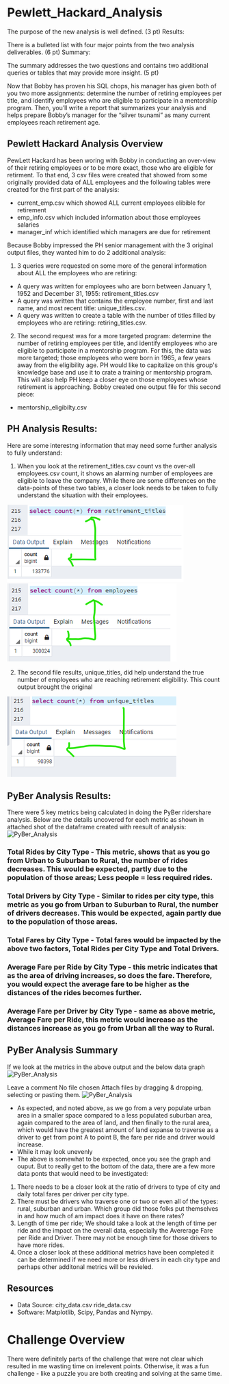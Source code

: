 # Pewlett_Hackard_Analysis




The purpose of the new analysis is well defined. (3 pt)
Results:

There is a bulleted list with four major points from the two analysis deliverables. (6 pt)
Summary:

The summary addresses the two questions and contains two additional queries or tables that may provide more insight. (5 pt)

Now that Bobby has proven his SQL chops, his manager has given both of you two more assignments: determine the number of retiring employees per title, and identify employees who are eligible to participate in a mentorship program. Then, you’ll write a report that summarizes your 
analysis and helps prepare Bobby’s manager for the “silver tsunami” as many current employees reach retirement age.

## Pewlett Hackard Analysis Overview
PewLett Hackard has been woring with Bobby in conducting an over-view of their retiring employees or to be more exact, those who are eligible for retirment. To that end, 3 csv files were created that showed from some originally provided data of ALL employees and the following tables were created for the first part of the analysis:

- current_emp.csv which showed ALL current employees elibible for retirement
- emp_info.csv which included information about those employees salaries
- manager_inf which identified which managers are due for retirement


Because Bobby impressed the PH senior management with the 3 original output files, they wanted him to do 2 additional analysis:
1) 3 queries were requested on some more of the general information about ALL the employees who are retiring: 
- A query was written for employees who are born between January 1, 1952 and December 31, 1955: retirement_titles.csv
- A query was written that contains the employee number, first and last name, and most recent title: unique_titles.csv.
- A query was written to create a table with the number of titles filled by employees who are retiring: retiring_titles.csv. 

2) The second request was for a more targeted program: determine the number of retiring employees per title, and identify employees who are eligible to participate in a mentorship program. For this, the data was more targeted; those employees who were born in 1965, a few years away from the eligibility age. PH would like to capitalize on this group's knowledge base and use it to crate a training or mentorship program. This will also help PH keep a closer eye on those employees whose retirement is approaching.  Bobby created one output file for this second piece:

- mentorship_eligibilty.csv

## PH Analysis Results:
Here are some interestng information that may need some further analysis to fully understand:
1) When you look at the retirement_titles.csv count vs the over-all employees.csv count, it shows an alarming number of employees are eligible to leave the company.  While there are some differences on the data-points of these two tables, a closer look needs to be taken to fully understand the situation with their employees.

![Pewlett_Hackard_Analysis](./ret_titles.png)
![Pewlett_Hackard_Analysis](./employee_count.png)

2) The second file results, unique_titles, did help understand the true number of employees who are reaching retirement eligibility.  This count output brought the original 

![Pewlett_Hackard_Analysis](./actual_ret.png)

## PyBer Analysis Results:
There were 5 key metrics being calculated in doing the PyBer ridershare analysis.  Below are the details uncovered for each metric as shown in attached shot of the dataframe created with reesult of analysis:
![PyBer_Analysis](./Pyber_summary_df.png)
### Total Rides by City Type - This metric, shows that as you go from Urban to Suburban to Rural, the number of rides decreases.  This would be expected, partly due to the population of those areas; Less people = less required rides.
### Total Drivers by City Type  - Similar to rides per city type, this metric as you go from Urban to Suburban to Rural, the number of drivers decreases.  This would be expected, again partly due to the population of those areas.
### Total Fares by City Type  - Total fares would be impacted by the above two factors, Total Rides per City Type and Total Drivers.
### Average Fare per Ride by City Type - this metric indicates that as the area of driving increases, so does the fare.  Therefore, you would expect the average fare to be higher as the distances of the rides becomes further.
### Average Fare per Driver by City Type - same as above metric, Average Fare per Ride, this metric would increase as the distances increase as you go from Urban all the way to Rural.

## PyBer Analysis Summary
If we look at the metrics in the above output and the below data graph
![PyBer_Analysis](./Fig7.png)
 
Leave a comment
No file chosen
Attach files by dragging & dropping, selecting or pasting them.
![PyBer_Analysis](./TotalFaresbyCityType2.png)

- As expected, and noted above, as we go from a very populate urban area in a smaller space compared to a less populated suburban area, again compared to the area of land, and then finally to the rural area, which would have the greatest amount of land expanse to traverse as a driver to get from point A to point B, the fare per ride and driver would increase.
- While it may look unevenly 
- The above is somewhat to be expected, once you see the graph and ouput. But to really get to the bottom of the data, there are a few more data ponts that would need to be investigated:
1) There needs to be a closer look at the ratio of drivers to type of city and daily total fares per driver per city type.  
2) There must be drivers who traverse one or two or even all of the types: rural, suburban and urban.  Which group did those folks put themselves in and how much of am impact does it have on there rates?
3) Length of time per ride; We should take a look at the length of time per ride and the impact on the overall data, especially the Avererage Fare per Ride and Driver.  There may not be enough time for those drivers to have more rides.
4) Once a closer look at these additional metrics have been completed it can be determined if we need more or less drivers in each city type and perhaps other additonal metrics will be revieled. 
## Resources
- Data Source: city_data.csv 
	       ride_data.csv
- Software: Matplotlib, Scipy, Pandas and Nympy.
# Challenge Overview
There were definitely parts of the challenge that were not clear which resulted in me wasting time on irrelevent points. Otherwise, it was a fun challenge - like a puzzle you are both creating and solving at the same time.
